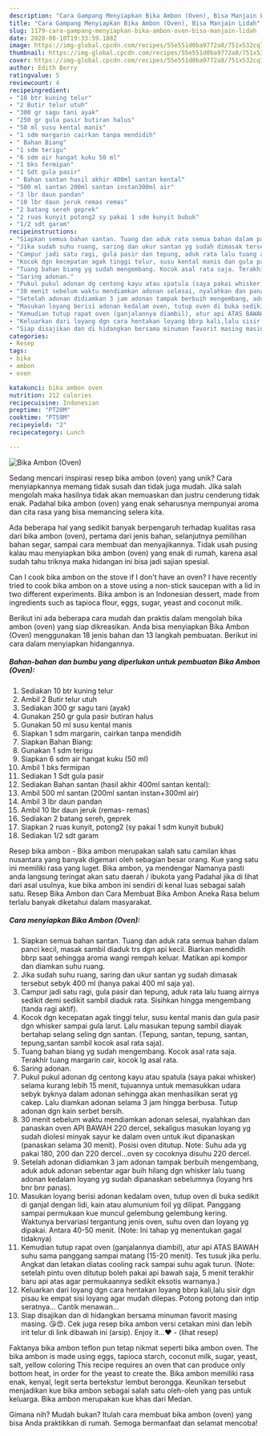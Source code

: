 ```yaml
---
description: "Cara Gampang Menyiapkan Bika Ambon (Oven), Bisa Manjain Lidah"
title: "Cara Gampang Menyiapkan Bika Ambon (Oven), Bisa Manjain Lidah"
slug: 1179-cara-gampang-menyiapkan-bika-ambon-oven-bisa-manjain-lidah
date: 2020-08-10T19:33:59.188Z
image: https://img-global.cpcdn.com/recipes/55e551d0ba9772a8/751x532cq70/bika-ambon-oven-foto-resep-utama.jpg
thumbnail: https://img-global.cpcdn.com/recipes/55e551d0ba9772a8/751x532cq70/bika-ambon-oven-foto-resep-utama.jpg
cover: https://img-global.cpcdn.com/recipes/55e551d0ba9772a8/751x532cq70/bika-ambon-oven-foto-resep-utama.jpg
author: Edith Berry
ratingvalue: 5
reviewcount: 4
recipeingredient:
- "10 btr kuning telur"
- "2 Butir telur utuh"
- "300 gr sagu tani ayak"
- "250 gr gula pasir butiran halus"
- "50 ml susu kental manis"
- "1 sdm margarin cairkan tanpa mendidih"
- " Bahan Biang"
- "1 sdm terigu"
- "6 sdm air hangat kuku 50 ml"
- "1 bks fermipan"
- "1 Sdt gula pasir"
- " Bahan santan hasil akhir 400ml santan kental"
- "500 ml santan 200ml santan instan300ml air"
- "3 lbr daun pandan"
- "10 lbr daun jeruk remas remas"
- "2 batang sereh geprek"
- "2 ruas kunyit potong2 sy pakai 1 sdm kunyit bubuk"
- "1/2 sdt garam"
recipeinstructions:
- "Siapkan semua bahan santan. Tuang dan aduk rata semua bahan dalam panci kecil, masak sambil diaduk trs dgn api kecil. Biarkan mendidih bbrp saat sehingga aroma wangi rempah keluar. Matikan api kompor dan diamkan suhu ruang."
- "Jika sudah suhu ruang, saring dan ukur santan yg sudah dimasak tersebut sebyk 400 ml (hanya pakai 400 ml saja ya)."
- "Campur jadi satu ragi, gula pasir dan tepung, aduk rata lalu tuang airnya sedikit demi sedikit sambil diaduk rata. Sisihkan hingga mengembang (tanda ragi aktif)."
- "Kocok dgn kecepatan agak tinggi telur, susu kental manis dan gula pasir dgn whisker sampai gula larut. Lalu masukan tepung sambil diayak bertahap selang seling dgn santan. (Tepung, santan, tepung, santan, tepung,santan sambil kocok asal rata saja)."
- "Tuang bahan biang yg sudah mengembang. Kocok asal rata saja. Terakhir tuang margarin cair, kocok lg asal rata."
- "Saring adonan."
- "Pukul pukul adonan dg centong kayu atau spatula (saya pakai whisker) selama kurang lebih 15 menit, tujuannya untuk memasukkan udara sebyk byknya dalam adonan sehingga akan menhasilkan serat yg cakep. Lalu diamkan adonan selama 3 jam hingga berbusa. Tutup adonan dgn kain serbet bersih."
- "30 menit sebelum waktu mendiamkan adonan selesai, nyalahkan dan panaskan oven API BAWAH 220 dercel, sekaligus masukan loyang yg sudah diolesi minyak sayur ke dalam oven untuk ikut dipanaskan (panaskan selama 30 menit). Posisi oven ditutup. Note: Suhu ada yg pakai 180, 200 dan 220 dercel...oven sy cocoknya disuhu 220 dercel."
- "Setelah adonan didiamkan 3 jam adonan tampak berbuih mengembang, aduk aduk adonan sebentar agar buih hilang dgn whisker lalu tuang adonan kedalam loyang yg sudah dipanaskan sebelumnya (loyang hrs bnr bnr panas)."
- "Masukan loyang berisi adonan kedalam oven, tutup oven di buka sedikit di ganjal dengan lidi, kain atau alumunium foil yg dilipat. Panggang sampai permukaan kue muncul gelembung gelembung kering. Waktunya bervariasi tergantung jenis oven, suhu oven dan loyang yg dipakai. Antara 40-50 menit. (Note: Ini tahap yg menentukan gagal tidaknya)"
- "Kemudian tutup rapat oven (ganjalannya diambil), atur api ATAS BAWAH suhu sama panggang sampai matang (15-20 menit). Tes tusuk jika perlu. Angkat dan letakan diatas cooling rack sampai suhu agak turun. (Note: setelah pintu oven ditutup boleh pakai api bawah saja, 5 menit terakhir baru api atas agar permukaannya sedikit eksotis warnanya.)"
- "Keluarkan dari loyang dgn cara hentakan loyang bbrp kali,lalu sisir dgn pisau ke empat sisi loyang agar mudah dilepas. Potong potong dan intip seratnya... Cantik menawan..."
- "Siap disajikan dan di hidangkan bersama minuman favorit masing masing. 😘😍. Cek juga resep bika ambon versi cetakan mini dan lebih irit telur di link dibawah ini (arsip). Enjoy it...❤             (lihat resep)"
categories:
- Resep
tags:
- bika
- ambon
- oven

katakunci: bika ambon oven 
nutrition: 212 calories
recipecuisine: Indonesian
preptime: "PT20M"
cooktime: "PT59M"
recipeyield: "2"
recipecategory: Lunch

---
```



![Bika Ambon (Oven)](https://img-global.cpcdn.com/recipes/55e551d0ba9772a8/751x532cq70/bika-ambon-oven-foto-resep-utama.jpg)

Sedang mencari inspirasi resep bika ambon (oven) yang unik? Cara menyiapkannya memang tidak susah dan tidak juga mudah. Jika salah mengolah maka hasilnya tidak akan memuaskan dan justru cenderung tidak enak. Padahal bika ambon (oven) yang enak seharusnya mempunyai aroma dan cita rasa yang bisa memancing selera kita.

Ada beberapa hal yang sedikit banyak berpengaruh terhadap kualitas rasa dari bika ambon (oven), pertama dari jenis bahan, selanjutnya pemilihan bahan segar, sampai cara membuat dan menyajikannya. Tidak usah pusing kalau mau menyiapkan bika ambon (oven) yang enak di rumah, karena asal sudah tahu triknya maka hidangan ini bisa jadi sajian spesial.

Can I cook bika ambon on the stove if I don&#39;t have an oven? I have recently tried to cook bika ambon on a stove using a non-stick saucepan with a lid in two different experiments. Bika ambon is an Indonesian dessert, made from ingredients such as tapioca flour, eggs, sugar, yeast and coconut milk.


Berikut ini ada beberapa cara mudah dan praktis dalam mengolah bika ambon (oven) yang siap dikreasikan. Anda bisa menyiapkan Bika Ambon (Oven) menggunakan 18 jenis bahan dan 13 langkah pembuatan. Berikut ini cara dalam menyiapkan hidangannya.

<!--inarticleads1-->

##### Bahan-bahan dan bumbu yang diperlukan untuk pembuatan Bika Ambon (Oven):

1. Sediakan 10 btr kuning telur
1. Ambil 2 Butir telur utuh
1. Sediakan 300 gr sagu tani (ayak)
1. Gunakan 250 gr gula pasir butiran halus
1. Gunakan 50 ml susu kental manis
1. Siapkan 1 sdm margarin, cairkan tanpa mendidih
1. Siapkan  Bahan Biang:
1. Gunakan 1 sdm terigu
1. Siapkan 6 sdm air hangat kuku (50 ml)
1. Ambil 1 bks fermipan
1. Sediakan 1 Sdt gula pasir
1. Sediakan  Bahan santan (hasil akhir 400ml santan kental):
1. Ambil 500 ml santan (200ml santan instan+300ml air)
1. Ambil 3 lbr daun pandan
1. Ambil 10 lbr daun jeruk (remas- remas)
1. Sediakan 2 batang sereh, geprek
1. Siapkan 2 ruas kunyit, potong2 (sy pakai 1 sdm kunyit bubuk)
1. Sediakan 1/2 sdt garam


Resep bika ambon - Bika ambon merupakan salah satu camilan khas nusantara yang banyak digemari oleh sebagian besar orang. Kue yang satu ini memiliki rasa yang luget. Bika ambon, ya mendengar Namanya pasti anda langsung teringat akan satu daerah / ibukota yang Padahal jika di lihat dari asal usulnya, kue bika ambon ini sendiri di kenal luas sebagai salah satu. Resep Bika Ambon dan Cara Membuat Bika Ambon Aneka Rasa belum terlalu banyak diketahui dalam masyarakat. 

<!--inarticleads2-->

##### Cara menyiapkan Bika Ambon (Oven):

1. Siapkan semua bahan santan. Tuang dan aduk rata semua bahan dalam panci kecil, masak sambil diaduk trs dgn api kecil. Biarkan mendidih bbrp saat sehingga aroma wangi rempah keluar. Matikan api kompor dan diamkan suhu ruang.
1. Jika sudah suhu ruang, saring dan ukur santan yg sudah dimasak tersebut sebyk 400 ml (hanya pakai 400 ml saja ya).
1. Campur jadi satu ragi, gula pasir dan tepung, aduk rata lalu tuang airnya sedikit demi sedikit sambil diaduk rata. Sisihkan hingga mengembang (tanda ragi aktif).
1. Kocok dgn kecepatan agak tinggi telur, susu kental manis dan gula pasir dgn whisker sampai gula larut. Lalu masukan tepung sambil diayak bertahap selang seling dgn santan. (Tepung, santan, tepung, santan, tepung,santan sambil kocok asal rata saja).
1. Tuang bahan biang yg sudah mengembang. Kocok asal rata saja. Terakhir tuang margarin cair, kocok lg asal rata.
1. Saring adonan.
1. Pukul pukul adonan dg centong kayu atau spatula (saya pakai whisker) selama kurang lebih 15 menit, tujuannya untuk memasukkan udara sebyk byknya dalam adonan sehingga akan menhasilkan serat yg cakep. Lalu diamkan adonan selama 3 jam hingga berbusa. Tutup adonan dgn kain serbet bersih.
1. 30 menit sebelum waktu mendiamkan adonan selesai, nyalahkan dan panaskan oven API BAWAH 220 dercel, sekaligus masukan loyang yg sudah diolesi minyak sayur ke dalam oven untuk ikut dipanaskan (panaskan selama 30 menit). Posisi oven ditutup. Note: Suhu ada yg pakai 180, 200 dan 220 dercel...oven sy cocoknya disuhu 220 dercel.
1. Setelah adonan didiamkan 3 jam adonan tampak berbuih mengembang, aduk aduk adonan sebentar agar buih hilang dgn whisker lalu tuang adonan kedalam loyang yg sudah dipanaskan sebelumnya (loyang hrs bnr bnr panas).
1. Masukan loyang berisi adonan kedalam oven, tutup oven di buka sedikit di ganjal dengan lidi, kain atau alumunium foil yg dilipat. Panggang sampai permukaan kue muncul gelembung gelembung kering. Waktunya bervariasi tergantung jenis oven, suhu oven dan loyang yg dipakai. Antara 40-50 menit. (Note: Ini tahap yg menentukan gagal tidaknya)
1. Kemudian tutup rapat oven (ganjalannya diambil), atur api ATAS BAWAH suhu sama panggang sampai matang (15-20 menit). Tes tusuk jika perlu. Angkat dan letakan diatas cooling rack sampai suhu agak turun. (Note: setelah pintu oven ditutup boleh pakai api bawah saja, 5 menit terakhir baru api atas agar permukaannya sedikit eksotis warnanya.)
1. Keluarkan dari loyang dgn cara hentakan loyang bbrp kali,lalu sisir dgn pisau ke empat sisi loyang agar mudah dilepas. Potong potong dan intip seratnya... Cantik menawan...
1. Siap disajikan dan di hidangkan bersama minuman favorit masing masing. 😘😍. Cek juga resep bika ambon versi cetakan mini dan lebih irit telur di link dibawah ini (arsip). Enjoy it...❤ -             (lihat resep)


Faktanya bika ambon teflon pun tetap nikmat seperti bika ambon oven. The bika ambon is made using eggs, tapioca starch, coconut milk, sugar, yeast, salt, yellow coloring This recipe requires an oven that can produce only bottom heat, in order for the yeast to create the. Bika ambon memiliki rasa enak, kenyal, legit serta bertekstur lembut berongga. Keunikan tersebut menjadikan kue bika ambon sebagai salah satu oleh-oleh yang pas untuk keluarga. Bika ambon merupakan kue khas dari Medan. 

Gimana nih? Mudah bukan? Itulah cara membuat bika ambon (oven) yang bisa Anda praktikkan di rumah. Semoga bermanfaat dan selamat mencoba!
